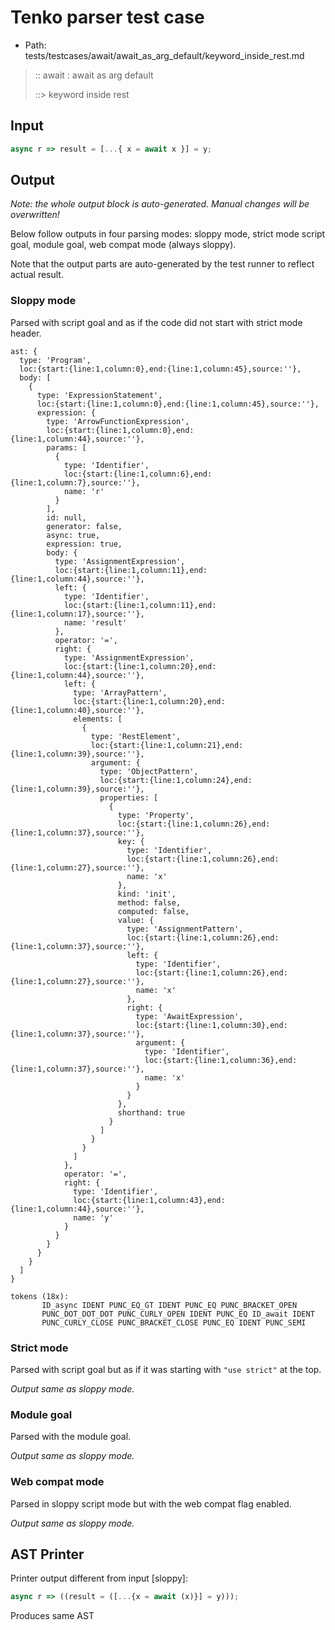 # Tenko parser test case

- Path: tests/testcases/await/await_as_arg_default/keyword_inside_rest.md

> :: await : await as arg default
>
> ::> keyword inside rest

## Input

`````js
async r => result = [...{ x = await x }] = y;
`````

## Output

_Note: the whole output block is auto-generated. Manual changes will be overwritten!_

Below follow outputs in four parsing modes: sloppy mode, strict mode script goal, module goal, web compat mode (always sloppy).

Note that the output parts are auto-generated by the test runner to reflect actual result.

### Sloppy mode

Parsed with script goal and as if the code did not start with strict mode header.

`````
ast: {
  type: 'Program',
  loc:{start:{line:1,column:0},end:{line:1,column:45},source:''},
  body: [
    {
      type: 'ExpressionStatement',
      loc:{start:{line:1,column:0},end:{line:1,column:45},source:''},
      expression: {
        type: 'ArrowFunctionExpression',
        loc:{start:{line:1,column:0},end:{line:1,column:44},source:''},
        params: [
          {
            type: 'Identifier',
            loc:{start:{line:1,column:6},end:{line:1,column:7},source:''},
            name: 'r'
          }
        ],
        id: null,
        generator: false,
        async: true,
        expression: true,
        body: {
          type: 'AssignmentExpression',
          loc:{start:{line:1,column:11},end:{line:1,column:44},source:''},
          left: {
            type: 'Identifier',
            loc:{start:{line:1,column:11},end:{line:1,column:17},source:''},
            name: 'result'
          },
          operator: '=',
          right: {
            type: 'AssignmentExpression',
            loc:{start:{line:1,column:20},end:{line:1,column:44},source:''},
            left: {
              type: 'ArrayPattern',
              loc:{start:{line:1,column:20},end:{line:1,column:40},source:''},
              elements: [
                {
                  type: 'RestElement',
                  loc:{start:{line:1,column:21},end:{line:1,column:39},source:''},
                  argument: {
                    type: 'ObjectPattern',
                    loc:{start:{line:1,column:24},end:{line:1,column:39},source:''},
                    properties: [
                      {
                        type: 'Property',
                        loc:{start:{line:1,column:26},end:{line:1,column:37},source:''},
                        key: {
                          type: 'Identifier',
                          loc:{start:{line:1,column:26},end:{line:1,column:27},source:''},
                          name: 'x'
                        },
                        kind: 'init',
                        method: false,
                        computed: false,
                        value: {
                          type: 'AssignmentPattern',
                          loc:{start:{line:1,column:26},end:{line:1,column:37},source:''},
                          left: {
                            type: 'Identifier',
                            loc:{start:{line:1,column:26},end:{line:1,column:27},source:''},
                            name: 'x'
                          },
                          right: {
                            type: 'AwaitExpression',
                            loc:{start:{line:1,column:30},end:{line:1,column:37},source:''},
                            argument: {
                              type: 'Identifier',
                              loc:{start:{line:1,column:36},end:{line:1,column:37},source:''},
                              name: 'x'
                            }
                          }
                        },
                        shorthand: true
                      }
                    ]
                  }
                }
              ]
            },
            operator: '=',
            right: {
              type: 'Identifier',
              loc:{start:{line:1,column:43},end:{line:1,column:44},source:''},
              name: 'y'
            }
          }
        }
      }
    }
  ]
}

tokens (18x):
       ID_async IDENT PUNC_EQ_GT IDENT PUNC_EQ PUNC_BRACKET_OPEN
       PUNC_DOT_DOT_DOT PUNC_CURLY_OPEN IDENT PUNC_EQ ID_await IDENT
       PUNC_CURLY_CLOSE PUNC_BRACKET_CLOSE PUNC_EQ IDENT PUNC_SEMI
`````

### Strict mode

Parsed with script goal but as if it was starting with `"use strict"` at the top.

_Output same as sloppy mode._

### Module goal

Parsed with the module goal.

_Output same as sloppy mode._

### Web compat mode

Parsed in sloppy script mode but with the web compat flag enabled.

_Output same as sloppy mode._

## AST Printer

Printer output different from input [sloppy]:

````js
async r => ((result = ([...{x = await (x)}] = y)));
````

Produces same AST
